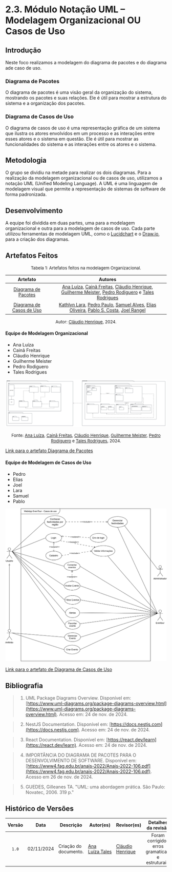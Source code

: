 # 2.3. Módulo Notação UML – Modelagem Organizacional OU Casos de Uso

## Introdução
Neste foco realizamos a modelagem do diagrama de pacotes e do diagrama ade caso de uso.

### Diagrama de Pacotes
O diagrama de pacotes é uma visão geral da organização do sistema, mostrando os pacotes e suas relações. Ele é útil para mostrar a estrutura do sistema e a organização dos pacotes.

### Diagrama de Casos de Uso
O diagrama de casos de uso é uma representação gráfica de um sistema que ilustra os atores envolvidos em um processo e as interações entre esses atores e o sistema em questão. Ele é útil para mostrar as funcionalidades do sistema e as interações entre os atores e o sistema.

## Metodologia
O grupo se dividiu na metade para realizar os dois diagramas. Para a realização da modelagem organizacional ou de casos de uso, utilizamos a notação UML (Unified Modeling Language). A UML é uma linguagem de modelagem visual que permite a representação de sistemas de software de forma padronizada.

## Desenvolvimento
A equipe foi dividida em duas partes, uma para a modelagem organizacional e outra para a modelagem de casos de uso. Cada parte utilizou ferramentas de modelagem UML, como o [Lucidchart](https://www.lucidchart.com/pages/) e o [Draw.io](https://app.diagrams.net), para a criação dos diagramas.

## Artefatos Feitos

<font size="2"><p style="text-align: center">Tabela 1: Artefatos feitos na modelagem Organizacional.</p></font>

<center>

| Artefato | Autores |
| :--: | :--: |
| [Diagrama de Pacotes](https://unbarqdsw2024-2.github.io/2024.2_G5_Turismo_Entrega_02/#/Modelagem/modelagem%20organizacional/2.3.1.DiagramadePacotes) |[Ana Luíza][AnaGH], [Cainã Freitas][CainaGH], [Cláudio Henrique][ClaudioGH], [Guilherme Meister][GuilhermeGH], [Pedro Rodiguero][PedroRGH] e [Tales Rodrigues][TalesGH] |
| [Diagrama de Casos de Uso](https://unbarqdsw2024-2.github.io/2024.2_G5_Turismo_Entrega_02/#/Modelagem/modelagem%20organizacional/2.3.2.Diagrama-de-casos-de-uso) | [Kathlyn Lara](KathlynGH), [Pedro Paulo](PedroPGH), [Samuel Alves](SamuelGH), [Elias Oliveira](EliasGH), [Pablo S. Costa](PabloGH), [Joel Rangel](JoelGH) |



</center>

<font size="2"><p style="text-align: center">Autor: [Cláudio Henrique][ClaudioGH], 2024.</p></font>

#### Equipe de Modelagem Organizacional

- Ana Luíza
- Cainã Freitas
- Cláudio Henrique
- Guilherme Meister
- Pedro Rodiguero
- Tales Rodrigues

<center>

![diagrama de pacotes completo](./assets/diagrama-de-pacotes/Diagrama%20de%20Pacotes%20EvenTour.png)

</center>

<font size="2"><p style="text-align: center">Fonte: [Ana Luíza][AnaGH], [Cainã Freitas][CainaGH], [Cláudio Henrique][ClaudioGH], [Guilherme Meister][GuilhermeGH], [Pedro Rodiguero][PedroRGH] e [Tales Rodrigues][TalesGH], 2024.</p></font>

[Link para o artefato Diagrama de Pacotes](https://unbarqdsw2024-2.github.io/2024.2_G5_Turismo_Entrega_02/#/Modelagem/modelagem-organizacional/2.3.1.DiagramadePacotes.md)

#### Equipe de Modelagem de Casos de Uso
- Pedro
- Elias
- Joel
- Lara
- Samuel
- Pablo

<center>

![Diagrama de caso de Uso.](./assets/Casos-de-uso.svg)

</center>

[Link para o artefato de Diagrama de Casos de Uso](https://unbarqdsw2024-2.github.io/2024.2_G5_Turismo_Entrega_02/#/Modelagem/modelagem-organizacional/2.3.2.Diagrama-de-casos-de-uso.md)

## Bibliografia

> 1. UML Package Diagrams Overview. Disponível em: [https://www.uml-diagrams.org/package-diagrams-overview.html](https://www.uml-diagrams.org/package-diagrams-overview.html). Acesso em: 24 de nov. de 2024.

> 2. NestJS Documentation. Disponível em: [https://docs.nestjs.com](https://docs.nestjs.com). Acesso em: 24 de nov. de 2024.

> 3. React Documentation. Disponível em: [https://react.dev/learn](https://react.dev/learn). Acesso em: 24 de nov. de 2024.

> 4. IMPORTÂNCIA DO DIAGRAMA DE PACOTES PARA O DESENVOLVIMENTO
     DE SOFTWARE. Disponível em: [https://www4.fag.edu.br/anais-2022/Anais-2022-106.pdf](https://www4.fag.edu.br/anais-2022/Anais-2022-106.pdf). Acesso em 26 de nov. de 2024.

> 5. GUEDES, Gilleanes TA. "UML: uma abordagem prática. São Paulo: Novatec, 2006. 319 p."


## Histórico de Versões

| Versão | Data | Descrição | Autor(es)                           | Revisor(es) | Detalhes da revisão |
| :----: | :--: | --------- |-------------------------------------| ------ | :---: |
| `1.0`  | 02/11/2024 | Criação do documento. | [Ana Luíza][AnaGH],[Tales][TalesGH] | [Cláudio Henrique][ClaudioGH] | Foram corrigidos erros gramaticais e estruturais.  | 

[AnaGH]: https://github.com/analufernanndess
[CainaGH]: https://github.com/freitasc
[ClaudioGH]: https://github.com/claudiohsc
[EliasGH]: https://github.com/EliasOliver21
[GuilhermeGH]: https://github.com/gmeister18
[JoelGH]: https://github.com/JoelSRangel
[KathlynGH]: https://github.com/klmurussi
[PabloGH]: https://github.com/pabloheika
[PedroRGH]: https://github.com/pedro-rodiguero
[PedroPGH]: https://github.com/Pedrin0030
[SamuelGH]: https://github.com/samuelalvess
[TalesGH]: https://github.com/TalesRG
